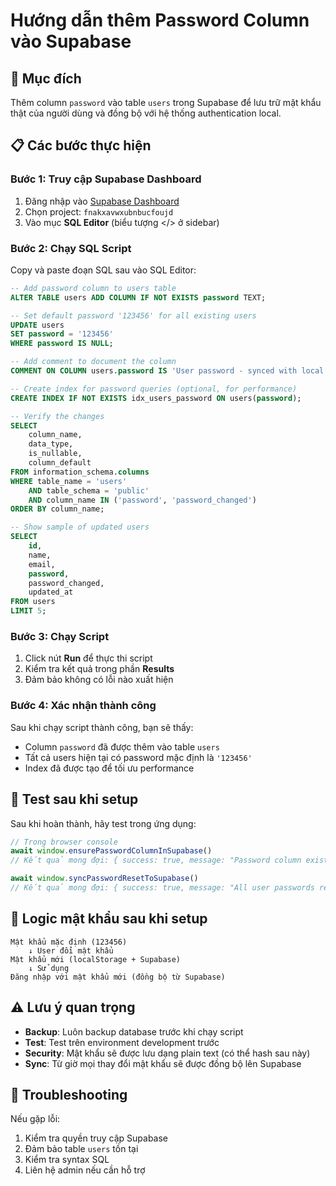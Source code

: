 # Hướng dẫn thêm Password Column vào Supabase

## 🎯 Mục đích
Thêm column `password` vào table `users` trong Supabase để lưu trữ mật khẩu thật của người dùng và đồng bộ với hệ thống authentication local.

## 📋 Các bước thực hiện

### Bước 1: Truy cập Supabase Dashboard
1. Đăng nhập vào [Supabase Dashboard](https://supabase.com/dashboard)
2. Chọn project: `fnakxavwxubnbucfoujd`
3. Vào mục **SQL Editor** (biểu tượng </> ở sidebar)

### Bước 2: Chạy SQL Script
Copy và paste đoạn SQL sau vào SQL Editor:

```sql
-- Add password column to users table
ALTER TABLE users ADD COLUMN IF NOT EXISTS password TEXT;

-- Set default password '123456' for all existing users
UPDATE users 
SET password = '123456' 
WHERE password IS NULL;

-- Add comment to document the column
COMMENT ON COLUMN users.password IS 'User password - synced with local authentication system';

-- Create index for password queries (optional, for performance)
CREATE INDEX IF NOT EXISTS idx_users_password ON users(password);

-- Verify the changes
SELECT 
    column_name, 
    data_type, 
    is_nullable,
    column_default
FROM information_schema.columns 
WHERE table_name = 'users' 
    AND table_schema = 'public'
    AND column_name IN ('password', 'password_changed')
ORDER BY column_name;

-- Show sample of updated users
SELECT 
    id, 
    name, 
    email, 
    password, 
    password_changed,
    updated_at
FROM users 
LIMIT 5;
```

### Bước 3: Chạy Script
1. Click nút **Run** để thực thi script
2. Kiểm tra kết quả trong phần **Results**
3. Đảm bảo không có lỗi nào xuất hiện

### Bước 4: Xác nhận thành công
Sau khi chạy script thành công, bạn sẽ thấy:
- Column `password` đã được thêm vào table `users`
- Tất cả users hiện tại có password mặc định là `'123456'`
- Index đã được tạo để tối ưu performance

## 🧪 Test sau khi setup
Sau khi hoàn thành, hãy test trong ứng dụng:

```javascript
// Trong browser console
await window.ensurePasswordColumnInSupabase()
// Kết quả mong đợi: { success: true, message: "Password column exists..." }

await window.syncPasswordResetToSupabase()
// Kết quả mong đợi: { success: true, message: "All user passwords reset..." }
```

## 🔄 Logic mật khẩu sau khi setup
```
Mật khẩu mặc định (123456) 
    ↓ User đổi mật khẩu
Mật khẩu mới (localStorage + Supabase)
    ↓ Sử dụng
Đăng nhập với mật khẩu mới (đồng bộ từ Supabase)
```

## ⚠️ Lưu ý quan trọng
- **Backup**: Luôn backup database trước khi chạy script
- **Test**: Test trên environment development trước
- **Security**: Mật khẩu sẽ được lưu dạng plain text (có thể hash sau này)
- **Sync**: Từ giờ mọi thay đổi mật khẩu sẽ được đồng bộ lên Supabase

## 🚨 Troubleshooting
Nếu gặp lỗi:
1. Kiểm tra quyền truy cập Supabase
2. Đảm bảo table `users` tồn tại
3. Kiểm tra syntax SQL
4. Liên hệ admin nếu cần hỗ trợ
